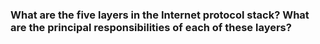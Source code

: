 ### What are the five layers in the Internet protocol stack? What are the principal responsibilities of each of these layers?

#
